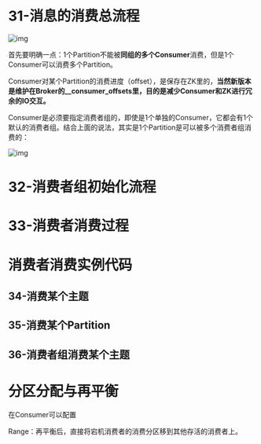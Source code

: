 # 31-消息的消费总流程

![img](https://user-images.githubusercontent.com/48977889/174946914-56e1d9a3-ddb7-4409-b8de-6afaab9bf820.png)

首先要明确一点：1个Partition不能被**同组的多个Consumer**消费，但是1个Consumer可以消费多个Partition。

Consumer对某个Partition的消费进度（offset），是保存在ZK里的，**当然新版本是维护在Broker的__consumer_offsets里，目的是减少Consumer和ZK进行冗余的IO交互。**

Consumer是必须要指定消费者组的，即使是1个单独的Consumer，它都会有1个默认的消费者组。结合上面的说法，其实是1个Partition是可以被多个消费者组消费的：

![img](https://user-images.githubusercontent.com/48977889/174947804-04e02e1a-4e7c-4b02-be7c-69e7270e5781.png)

# 32-消费者组初始化流程

# 33-消费者消费过程

# 消费者消费实例代码

## 34-消费某个主题

## 35-消费某个Partition

## 36-消费者组消费某个主题



# 分区分配与再平衡

在Consumer可以配置

Range：再平衡后，直接将宕机消费者的消费分区移到其他存活的消费者上。